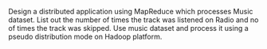 Design a distributed application using MapReduce which processes Music dataset. List out 
the number of times the track was listened on Radio and no of times the track was 
skipped. Use music dataset and process it using a pseudo distribution mode on Hadoop 
platform.